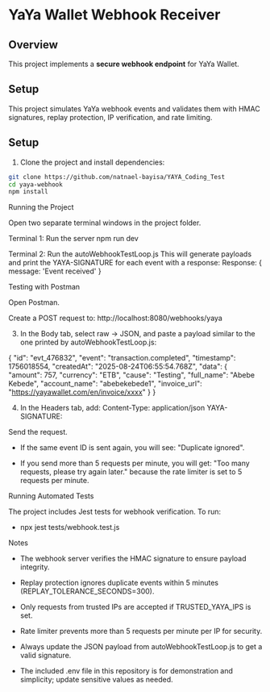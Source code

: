 # YaYa Wallet Webhook Receiver

## Overview

This project implements a **secure webhook endpoint** for YaYa Wallet.

## Setup

This project simulates YaYa webhook events and validates them with HMAC signatures, replay protection, IP verification, and rate limiting.

## Setup

1. Clone the project and install dependencies:

```bash
git clone https://github.com/natnael-bayisa/YAYA_Coding_Test
cd yaya-webhook
npm install
```

Running the Project

Open two separate terminal windows in the project folder.

Terminal 1: Run the server
npm run dev

Terminal 2: Run the autoWebhookTestLoop.js
This will generate payloads and print the YAYA-SIGNATURE for each event with a response:
Response: { message: 'Event received' }

Testing with Postman

Open Postman.

Create a POST request to:
http://localhost:8080/webhooks/yaya

3. In the Body tab, select raw → JSON, and paste a payload similar to the one printed by autoWebhookTestLoop.js:

{
"id": "evt_476832",
"event": "transaction.completed",
"timestamp": 1756018554,
"createdAt": "2025-08-24T06:55:54.768Z",
"data": {
"amount": 757,
"currency": "ETB",
"cause": "Testing",
"full_name": "Abebe Kebede",
"account_name": "abebekebede1",
"invoice_url": "https://yayawallet.com/en/invoice/xxxx"
}
}

4. In the Headers tab, add:
   Content-Type: application/json
   YAYA-SIGNATURE: <the HMAC signature you got from autoWebhookTestLoop.js>

Send the request.

- If the same event ID is sent again, you will see: "Duplicate ignored".

- If you send more than 5 requests per minute, you will get: "Too many requests, please try again later." because the rate limiter is set to 5 requests per minute.

Running Automated Tests

The project includes Jest tests for webhook verification. To run:

- npx jest tests/webhook.test.js

Notes

- The webhook server verifies the HMAC signature to ensure payload integrity.

- Replay protection ignores duplicate events within 5 minutes (REPLAY_TOLERANCE_SECONDS=300).

- Only requests from trusted IPs are accepted if TRUSTED_YAYA_IPS is set.

- Rate limiter prevents more than 5 requests per minute per IP for security.

- Always update the JSON payload from autoWebhookTestLoop.js to get a valid signature.

- The included .env file in this repository is for demonstration and simplicity; update sensitive values as needed.
